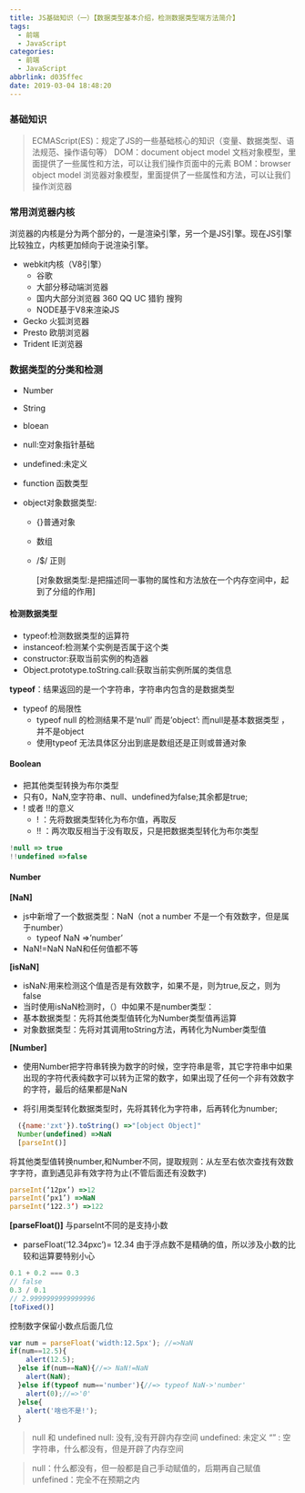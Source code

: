 ```yaml
---
title: JS基础知识（一）【数据类型基本介绍，检测数据类型端方法简介】
tags:
  - 前端
  - JavaScript
categories:
  - 前端
  - JavaScript
abbrlink: d035ffec
date: 2019-03-04 18:48:20
---
```


### 基础知识
> ECMAScript(ES)：规定了JS的一些基础核心的知识（变量、数据类型、语法规范、操作语句等） 
> DOM：document object model 文档对象模型，里面提供了一些属性和方法，可以让我们操作页面中的元素 
> BOM：browser object model 浏览器对象模型，里面提供了一些属性和方法，可以让我们操作浏览器



### 常用浏览器内核

浏览器的内核是分为两个部分的，一是渲染引擎，另一个是JS引擎。现在JS引擎比较独立，内核更加倾向于说渲染引擎。

 - webkit内核（V8引擎）
    - 谷歌
    - 大部分移动端浏览器
    - 国内大部分浏览器 360 QQ UC 猎豹 搜狗
    - NODE基于V8来渲染JS
 - Gecko 火狐浏览器
 - Presto 欧朋浏览器
 - Trident IE浏览器

<!--more-->

### 数据类型的分类和检测

- Number
- String
- bloean
- null:空对象指针基础
- undefined:未定义
- function 函数类型
- object对象数据类型: 

  - {}普通对象

  - 数组

  - /$/ 正则 

    [对象数据类型:是把描述同一事物的属性和方法放在一个内存空间中，起到了分组的作用]



#### 检测数据类型

- typeof:检测数据类型的运算符
- instanceof:检测某个实例是否属于这个类
- constructor:获取当前实例的构造器
- Object.prototype.toString.call:获取当前实例所属的类信息

**typeof**：结果返回的是一个字符串，字符串内包含的是数据类型
- typeof 的局限性 
  - typeof null 的检测结果不是‘null’ 而是’object’: 而null是基本数据类型 ，并不是object
  - 使用typeof 无法具体区分出到底是数组还是正则或普通对象

#### Boolean
- 把其他类型转换为布尔类型
- 只有0，NaN,空字符串、null、undefined为false;其余都是true;
- ! 或者 !!的意义 
  - !  ：先将数据类型转化为布尔值，再取反 
  - !! ：两次取反相当于没有取反，只是把数据类型转化为布尔类型
```js
!null => true
!!undefined =>false
```
#### Number
**[NaN]**

- js中新增了一个数据类型：NaN（not a number 不是一个有效数字，但是属于number） 
  - typeof NaN =>’number’
- NaN!=NaN NaN和任何值都不等

**[isNaN]**

- isNaN:用来检测这个值是否是有效数字，如果不是，则为true,反之，则为false 
- 当时使用isNaN检测时，（）中如果不是number类型： 
- 基本数据类型：先将其他类型值转化为Number类型值再运算 
- 对象数据类型：先将对其调用toString方法，再转化为Number类型值

**[Number]**

- 使用Number把字符串转换为数字的时候，空字符串是零，其它字符串中如果出现的字符代表纯数字可以转为正常的数字，如果出现了任何一个非有效数字的字符，最后的结果都是NaN

- 将引用类型转化数据类型时，先将其转化为字符串，后再转化为number;

```js
  ({name:'zxt'}).toString() =>"[object Object]"
  Number(undefined) =>NaN
  [parseInt()]
```

将其他类型值转换number,和Number不同，提取规则：从左至右依次查找有效数字字符，直到遇见非有效字符为止(不管后面还有没数字)
```js
parseInt(‘12px’) =>12
parseInt(‘px1’) =>NaN 
parseInt(‘122.3’) =>122
```

**[parseFloat()]**
与parseInt不同的是支持小数

- parseFloat(‘12.34pxc’)= 12.34 
由于浮点数不是精确的值，所以涉及小数的比较和运算要特别小心

```js
0.1 + 0.2 === 0.3
// false
0.3 / 0.1
// 2.9999999999999996
[toFixed()]
```

控制数字保留小数点后面几位

```js
var num = parseFloat('width:12.5px'); //=>NaN
if(num==12.5){
  	alert(12.5);
  }else if(num==NaN){//=> NaN!=NaN
 	alert(NaN);
  }else if(typeof num=='number'){//=> typeof NaN->'number'
 	alert(0);//=>'0'
  }else{
 	alert('啥也不是!');
  }
```
>null 和 undefined
null: 没有,没有开辟内存空间 
undefined: 未定义 
“” : 空字符串，什么都没有，但是开辟了内存空间

>null：什么都没有，但一般都是自己手动赋值的，后期再自己赋值 
unfefined：完全不在预期之内


